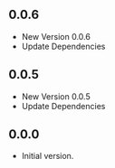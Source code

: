## 0.0.6

- New Version 0.0.6
- Update Dependencies
## 0.0.5

- New Version 0.0.5
- Update Dependencies
## 0.0.0

- Initial version.

